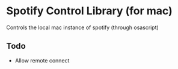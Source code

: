 # Spotify Control Library (for mac)

Controls the local mac instance of spotify (through osascript)

## Todo

- Allow remote connect

